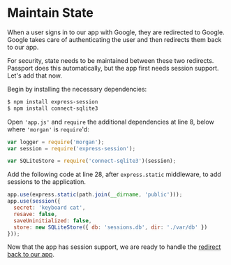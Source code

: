 # Maintain State

When a user signs in to our app with Google, they are redirected to Google.
Google takes care of authenticating the user and then redirects them back to our
app.

For security, state needs to be maintained between these two redirects.
Passport does this automatically, but the app first needs session support.
Let's add that now.

Begin by installing the necessary dependencies:

```sh
$ npm install express-session
$ npm install connect-sqlite3
```

Open `'app.js'` and `require` the additional dependencies at line 8, below
where `'morgan'` is `require`'d:

```js
var logger = require('morgan');
var session = require('express-session');

var SQLiteStore = require('connect-sqlite3')(session);
```

Add the following code at line 28, after `express.static` middleware, to
add sessions to the application.

```js
app.use(express.static(path.join(__dirname, 'public')));
app.use(session({
  secret: 'keyboard cat',
  resave: false,
  saveUninitialized: false,
  store: new SQLiteStore({ db: 'sessions.db', dir: './var/db' })
}));
```

Now that the app has session support, we are ready to handle the [redirect back
to our app](../redirect-back/).
